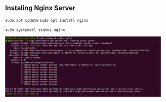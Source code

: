 ## Instaling Nginx Server

`sudo apt update`
`sudo apt install nginx`

`sudo systemctl status nginx`

![Ngnix Status](/Images/Ngnix%20Status.png)





